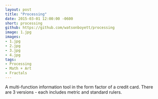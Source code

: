 ```yaml
---
layout: post
title: "Processing"
date: 2015-03-01 12:00:00 -0600
short: processing
github: https://github.com/watsonboyett/processing
image: 1.jpg
images:
- 1.jpg
- 2.jpg
- 3.jpg
- 4.jpg
tags:
- Processing
- Math + Art
- Fractals
---
```


A multi-function information tool in the form factor of a credit card. There are 3 versions - each includes metric and standard rulers.

